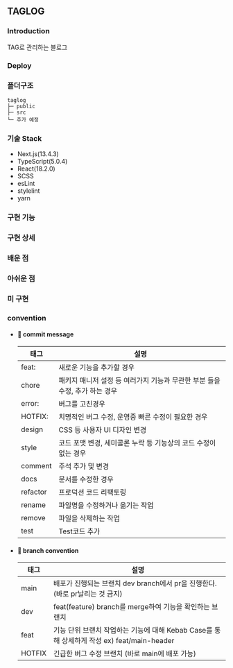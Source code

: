 ## TAGLOG

### Introduction

TAG로 관리하는 블로그

### Deploy

### 폴더구조

```
taglog
├─ public
├─ src
└─ 추가 예정

```

### 기술 Stack

- Next.js(13.4.3)
- TypeScript(5.0.4)
- React(18.2.0)
- SCSS
- esLint
- stylelint
- yarn

### 구현 기능

### 구현 상세

### 배운 점

### 아쉬운 점

### 미 구현

### convention

- #### 📝 commit message

  | 태그     | 설명                                                                        |
  | -------- | --------------------------------------------------------------------------- |
  | feat:    | 새로운 기능을 추가할 경우                                                   |
  | chore    | 패키지 매니저 설정 등 여러가지 기능과 무관한 부분 들을 수정, 추가 하는 경우 |
  | error:   | 버그를 고친경우                                                             |
  | HOTFIX:  | 치명적인 버그 수정, 운영중 빠른 수정이 필요한 경우                          |
  | design   | CSS 등 사용자 UI 디자인 변경                                                |
  | style    | 코드 포맷 변경, 세미콜론 누락 등 기능상의 코드 수정이 없는 경우             |
  | comment  | 주석 추가 및 변경                                                           |
  | docs     | 문서를 수정한 경우                                                          |
  | refactor | 프로덕션 코드 리팩토링                                                      |
  | rename   | 파일명을 수정하거나 옮기는 작업                                             |
  | remove   | 파일을 삭제하는 작업                                                        |
  | test     | Test코드 추가                                                               |

- #### 🌱 branch convention
  | 태그   | 설명                                                                                       |
  | ------ | ------------------------------------------------------------------------------------------ |
  | main   | 배포가 진행되는 브랜치 dev branch에서 pr을 진행한다.(바로 pr날리는 것 금지)                |
  | dev    | feat(feature) branch를 merge하여 기능을 확인하는 브랜치                                    |
  | feat   | 기능 단위 브랜치 작업하는 기능에 대해 Kebab Case를 통해 상세하게 작성 ex) feat/main-header |
  | HOTFIX | 긴급한 버그 수정 브랜치 (바로 main에 배포 가능)                                            |
